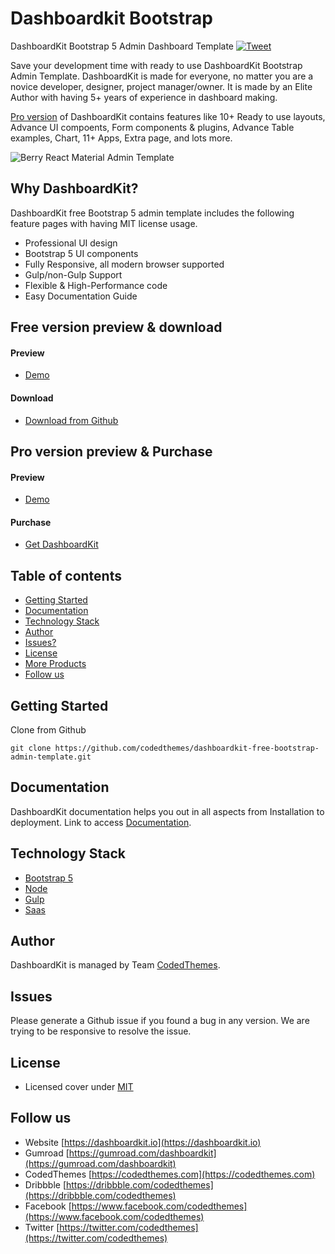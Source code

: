 # Dashboardkit Bootstrap
DashboardKit Bootstrap 5 Admin Dashboard Template [![Tweet](https://img.shields.io/twitter/url/http/shields.io.svg?style=social)](https://twitter.com/intent/tweet?text=Get%20DashboardKit%20Bootstrap%205%20Admin%20Template&url=https://berrydashboard.io&via=codedthemes&hashtags=reactjs,webdev,developers,javascript)

Save your development time with ready to use DashboardKit Bootstrap Admin Template. DashboardKit is made for everyone, no matter you are a novice developer, designer, project manager/owner. It is made by an Elite Author with having 5+ years of experience in dashboard making.

[Pro version](https://dashboardkit.io) of DashboardKit contains features like 10+ Ready to use layouts, Advance UI compoents, Form components & plugins, Advance Table examples, Chart, 11+ Apps, Extra page, and lots more.

![Berry React Material Admin Template](https://dashboardkit.io/adv-banner/git-main.gif)

## Why DashboardKit?

DashboardKit free Bootstrap 5 admin template includes the following feature pages with having MIT license usage.

 * Professional UI design
 * Bootstrap 5 UI components
 * Fully Responsive, all modern browser supported
 * Gulp/non-Gulp Support
 * Flexible & High-Performance code
 * Easy Documentation Guide

## Free version preview & download
#### Preview

 - [Demo](https://dashboardkit.io/free-dashboardkit/index.html)

#### Download

 - [Download from Github](https://github.com/codedthemes/dashboardkit-free-bootstrap-admin-template)
 
## Pro version preview & Purchase
#### Preview

 - [Demo](https://dashboardkit.io)

#### Purchase

 - [Get DashboardKit](https://gumroad.com/l/dashboardkit)

## Table of contents

 * [Getting Started](#getting-started)
 * [Documentation](#documentation)
 * [Technology Stack](#technology-stack)
 * [Author](#author)
 * [Issues?](#issues)
 * [License](#license)
 * [More Products](#more-free-react-material-admin-templates)
 * [Follow us](#follow-us)
 
## Getting Started

Clone from Github 
```
git clone https://github.com/codedthemes/dashboardkit-free-bootstrap-admin-template.git
```

## Documentation

DashboardKit documentation helps you out in all aspects from Installation to deployment. Link to access [Documentation](https://dashboardkit.io/bootstrap/docs/).

## Technology Stack

 - [Bootstrap 5](https://getbootstrap.com/)
 - [Node](https://nodejs.org/)
 - [Gulp](https://gulpjs.com/)
 - [Saas](https://sass-lang.com/)

## Author

DashboardKit is managed by Team [CodedThemes](https://codedthemes.com).

## Issues

Please generate a Github issue if you found a bug in any version. We are trying to be responsive to resolve the issue.

## License

 - Licensed cover under [MIT](https://github.com/codedthemes/dashboardkit-free-bootstrap-admin-template/blob/main/LICENSE)
 
## Follow us
 - Website [https://dashboardkit.io](https://dashboardkit.io)
 - Gumroad [https://gumroad.com/dashboardkit](https://gumroad.com/dashboardkit)
 - CodedThemes [https://codedthemes.com](https://codedthemes.com)
 - Dribbble [https://dribbble.com/codedthemes](https://dribbble.com/codedthemes)
 - Facebook [https://www.facebook.com/codedthemes](https://www.facebook.com/codedthemes)
 - Twitter [https://twitter.com/codedthemes](https://twitter.com/codedthemes)
